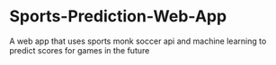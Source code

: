 # Sports-Prediction-Web-App
A web app that uses sports monk soccer api and machine learning to predict scores for games in the future
